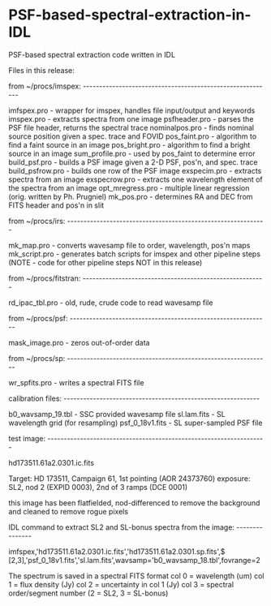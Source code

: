 # PSF-based-spectral-extraction-in-IDL
PSF-based spectral extraction code written in IDL

Files in this release:

from ~/procs/imspex: ----------------------------------------------------------

imfspex.pro      - wrapper for imspex, handles file input/output and keywords
imspex.pro       - extracts spectra from one image
psfheader.pro    - parses the PSF file header, returns the spectral trace
nominalpos.pro   - finds nominal source position given a spec. trace and FOVID
pos_faint.pro    - algorithm to find a faint source in an image 
pos_bright.pro   - algorithm to find a bright source in an image
sum_profile.pro  - used by pos_faint to determine error
build_psf.pro    - builds a PSF image given a 2-D PSF, pos'n, and spec. trace
build_psfrow.pro - builds one row of the PSF image
exspecim.pro     - extracts spectra from an image
exspecrow.pro    - extracts one wavelength element of the spectra from an image
opt_mregress.pro - multiple linear regression (orig. written by Ph. Prugniel)
mk_pos.pro       - determines RA and DEC from FITS header and pos'n in slit

from ~/procs/irs: -------------------------------------------------------------

mk_map.pro       - converts wavesamp file to order, wavelength, pos'n maps
mk_script.pro    - generates batch scripts for imspex and other pipeline steps
                   (NOTE - code for other pipeline steps NOT in this release)

from ~/procs/fitstran: --------------------------------------------------------

rd_ipac_tbl.pro  - old, rude, crude code to read wavesamp file

from ~/procs/psf: -------------------------------------------------------------

mask_image.pro   - zeros out-of-order data

from ~/procs/sp: --------------------------------------------------------------

wr_spfits.pro    - writes a spectral FITS file

calibration files: ------------------------------------------------------------

b0_wavsamp_19.tbl - SSC provided wavesamp file
sl.lam.fits       - SL wavelength grid (for resampling)
psf_0_18v1.fits   - SL super-sampled PSF file

test image: -------------------------------------------------------------------

hd173511.61a2.0301.ic.fits

Target:  HD 173511, Campaign 61, 1st pointing (AOR 24373760)
exposure:  SL2, nod 2 (EXPID 0003), 2nd of 3 ramps (DCE 0001)

this image has been flatfielded, nod-differenced to remove the background
  and cleaned to remove rogue pixels

IDL command to extract SL2 and SL-bonus spectra from the image: ---------------

imfspex,'hd173511.61a2.0301.ic.fits','hd173511.61a2.0301.sp.fits',$
[2,3],'psf_0_18v1.fits','sl.lam.fits',wavsamp='b0_wavsamp_18.tbl',fovrange=2

The spectrum is saved in a spectral FITS format
col 0 = wavelength (um)
col 1 = flux density (Jy)
col 2 = uncertainty in col 1 (Jy)
col 3 = spectral order/segment number (2 = SL2, 3 = SL-bonus)
